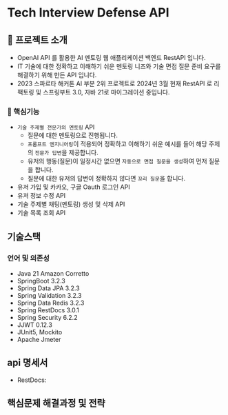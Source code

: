 <!-- 프로젝트 소개 -->

# Tech Interview Defense API

## :star2: 프로젝트 소개

- OpenAI API 를 활용한 AI 멘토링 웹 애플리케이션 백엔드 RestAPI 입니다.
- IT 기술에 대한 정확하고 이해하기 쉬운 멘토링 니즈와 기술 면접 질문 준비 요구를 해결하기 위해 만든 API 입니다.
- 2023 스파르타 해커톤 AI 부분 2위 프로젝트로 2024년 3월 현재 RestAPI 로 리팩토링 및 스프링부트 3.0, 자바 21로 마이그레이션 중입니다.

<!-- 핵심기능 -->

### :dart: 핵심기능

- `기술 주제별 전문가의 멘토링` API
    - 질문에 대한 멘토링으로 진행됩니다.
    - `프롬프트 엔지니어링`이 적용되어 정확하고 이해하기 쉬운 예시를 들어 해당 주제의 `전문가 답변`을 제공합니다.
    - 유저의 행동(질문)이 일정시간 없으면 `자동으로 면접 질문을 생성`하여 먼저 질문을 합니다.
    - 질문에 대한 유저의 답변이 정확하지 않다면 `꼬리 질문`을 합니다.
- 유저 가입 및 카카오, 구글 Oauth 로그인 API
- 유저 정보 수정 API
- 기술 주제별 채팅(멘토링) 생성 및 삭제 API
- 기술 목록 조회 API

## 기술스택

### 언어 및 의존성

- Java 21 Amazon Corretto
- SpringBoot 3.2.3
- Spring Data JPA 3.2.3
- Spring Validation 3.2.3
- Spring Data Redis 3.2.3
- Spring RestDocs 3.0.1
- Spring Security 6.2.2
- JJWT 0.12.3
- JUnit5, Mockito
- Apache Jmeter

## api 명세서

- RestDocs:

## 핵심문제 해결과정 및 전략